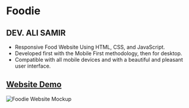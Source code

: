 # Foodie

## DEV. ALI SAMIR

- Responsive Food Website Using HTML, CSS, and JavaScript.
- Developed first with the Mobile First methodology, then for desktop.
- Compatible with all mobile devices and with a beautiful and pleasant user interface.

## [Website Demo](https://alisamirali.github.io/Foodie/)


![Foodie Website Mockup](https://user-images.githubusercontent.com/62913154/178989830-d169bcb1-c475-4c1b-b690-a88cb013bade.png)
